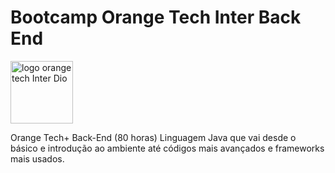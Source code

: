 # Bootcamp Orange Tech Inter Back End
<img align="center" width="100px" height="100" alt="logo orange tech Inter Dio"     src="https://hermes.digitalinnovation.one/tracks/5443980d-31cb-4a9f-8dbd-065773810c04.png" />

Orange Tech+ Back-End (80 horas)
Linguagem Java que vai desde o básico e introdução ao ambiente até códigos mais avançados e frameworks mais usados.
